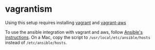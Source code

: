 # vagrantism

Using this setup requires installing [vagrant](https://www.vagrantup.com) and [vagrant-aws](https://github.com/mitchellh/vagrant-aws)

To use the ansible integration with vagrant and aws, follow [Ansible's instructions](http://docs.ansible.com/ansible/intro_dynamic_inventory.html#example-aws-ec2-external-inventory-script). On a Mac, copy the script to `/usr/local/etc/ansible/hosts` instead of `/etc/ansible/hosts`.
